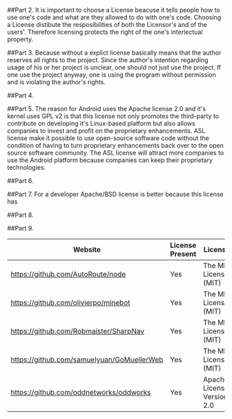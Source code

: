 ##Part 2.
 It is important to choose a License beacuse it tells people how to use one's code and what are they allowed to do with one's code.
 Choosing a License distibute the resposibilities of both the Licensor's and of the users'. Therefore licensing protects the right of
 the one's interlectual property.
 
##Part 3.
 Because without a explict license basically means that the author reserves all rights to the project. Since the author's intention regarding 
 usage of his or her project is unclear, one should not just use the project. If one use the project anyway, one is using the program without 
 permission and is violating the author's rights.

##Part 4.


##Part 5.
 The reason for Android uses the Apache license 2.0 and it's kernel uses GPL v2 is that this license not only promotes the third-party to
 contribute on developing it's Linux-based platform but also allows companies to invest and profit on the proprietary enhancements. ASL
 license make it possible to use open-source software code without the condition of having to turn proprietary enhancements back over to the open source software community. The ASL license will attract more companies to use the Android platform because companies can keep their proprietary technologies.
 
##Part 6.

##Part 7.
 For a developer Apache/BSD license is better
 because this license has
 
##Part 8.

##Part 9.

Website                                 |    License Present   |        License
----------------------------------------|----------------------|-----------------------------
https://github.com/AutoRoute/node       |        Yes           |  The MIT License (MIT)
https://github.com/olivierpo/minebot    |        Yes           |  The MIT License (MIT)
https://github.com/Robmaister/SharpNav  |        Yes           |  The MIT License (MIT)
https://github.com/samuelyuan/GoMuellerWeb |     Yes           |  The MIT License (MIT)
https://github.com/oddnetworks/oddworks |       Yes            | Apache License, Version 2.0
